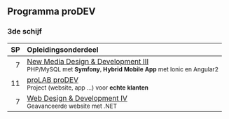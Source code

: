 Programma proDEV
----------------

### 3de schijf

| SP | Opleidingsonderdeel                                                                                                        |
|---:|:---------------------------------------------------------------------------------------------------------------------------|
|  7 | [New Media Design & Development III][]<span data-domain="wanm" data-level="3"></span><br><small>PHP/MySQL met **Symfony**, **Hybrid Mobile App** met Ionic en Angular2</small> |
| 11 | [proLAB proDEV][]<span data-domain="wanm" data-level="3"></span><br><small>Project (website, app …) voor **echte klanten**</small>                                        |
|  7 | [Web Design & Development IV][]<span data-domain="wanm" data-level="3"></span><br><small>Geavanceerde website met .NET</small>                                            |

[New Media Design & Development III]:https://bamaflexweb.arteveldehs.be/BMFUIDetailxOLOD.aspx?a=55655&b=5&c=1
[proLAB proDEV]:https://bamaflexweb.arteveldehs.be/BMFUIDetailxOLOD.aspx?a=57166&b=5&c=1
[Web Design & Development IV]:https://bamaflexweb.arteveldehs.be/BMFUIDetailxOLOD.aspx?a=55657&b=5&c=1
